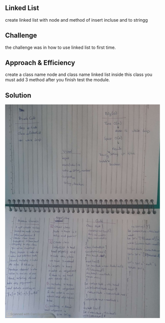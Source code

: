 ## Linked List
create linked list with node and method of insert incluse and to stringg
## Challenge
the challenge was in how to use linked list to first time.

## Approach & Efficiency
create a class name node and class name linked list inside this class you must add 3 method after you finish test the module.

## Solution
![Solution](../../assets/linked-list.jpeg)